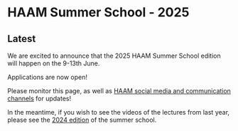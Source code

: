 # HAAM Summer School - 2025

## Latest

We are excited to announce that the 2025 HAAM Summer School edition will happen on the 9-13th June.

Applications are now open!

Please monitor this page, as well as [HAAM social media and communication channels](https://haam-community.github.io/) for updates!

In the meantime, if you wish to see the videos of the lectures from last year, please see the [2024 edition](/2024/) of the summer school. 
<!-- If you wish to run the practical sessions in your own time, please see the draft SPAAM 'Introduction to Ancient Metagenomics' textbook [here](https://www.spaam-community.org/intro-to-ancient-metagenomics-book/). -->
